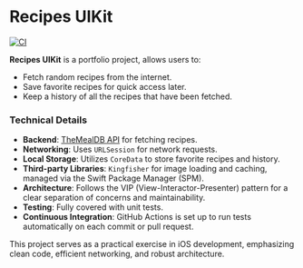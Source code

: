 # Recipes UIKit

[![CI](https://github.com/mizanto/recipes-uikit/actions/workflows/ios.yml/badge.svg)](https://github.com/mizanto/recipes-uikit/actions/workflows/ios.yml)

**Recipes UIKit** is a portfolio project, allows users to:
- Fetch random recipes from the internet.
- Save favorite recipes for quick access later.
- Keep a history of all the recipes that have been fetched.

### Technical Details

- **Backend**: [TheMealDB API](https://www.themealdb.com/api.php) for fetching recipes.
- **Networking**: Uses `URLSession` for network requests.
- **Local Storage**: Utilizes `CoreData` to store favorite recipes and history.
- **Third-party Libraries**: `Kingfisher` for image loading and caching, managed via the Swift Package Manager (SPM).
- **Architecture**: Follows the VIP (View-Interactor-Presenter) pattern for a clear separation of concerns and maintainability.
- **Testing**: Fully covered with unit tests.
- **Continuous Integration**: GitHub Actions is set up to run tests automatically on each commit or pull request.

This project serves as a practical exercise in iOS development, emphasizing clean code, efficient networking, and robust architecture.